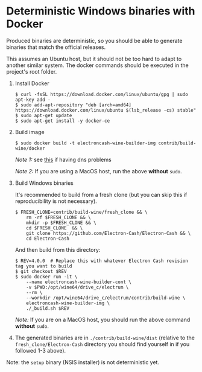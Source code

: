 Deterministic Windows binaries with Docker
==========================================

Produced binaries are deterministic, so you should be able to generate
binaries that match the official releases.

This assumes an Ubuntu host, but it should not be too hard to adapt to another
similar system. The docker commands should be executed in the project's root
folder.

1. Install Docker

    ```
    $ curl -fsSL https://download.docker.com/linux/ubuntu/gpg | sudo apt-key add -
    $ sudo add-apt-repository "deb [arch=amd64] https://download.docker.com/linux/ubuntu $(lsb_release -cs) stable"
    $ sudo apt-get update
    $ sudo apt-get install -y docker-ce
    ```

2. Build image

    ```
    $ sudo docker build -t electroncash-wine-builder-img contrib/build-wine/docker
    ```

    _Note 1:_ see [this](https://stackoverflow.com/a/40516974/7499128) if having dns problems

    _Note 2:_ If you are using a MacOS host, run the above **without** `sudo`.

3. Build Windows binaries

    It's recommended to build from a fresh clone
    (but you can skip this if reproducibility is not necessary).

    ```
    $ FRESH_CLONE=contrib/build-wine/fresh_clone && \
        rm -rf $FRESH_CLONE && \
        mkdir -p $FRESH_CLONE && \
        cd $FRESH_CLONE  && \
        git clone https://github.com/Electron-Cash/Electron-Cash && \
        cd Electron-Cash
    ```

    And then build from this directory:
    ```
    $ REV=4.0.0  # Replace this with whatever Electron Cash revision tag you want to build
    $ git checkout $REV
    $ sudo docker run -it \
        --name electroncash-wine-builder-cont \
        -v $PWD:/opt/wine64/drive_c/electrum \
        --rm \
        --workdir /opt/wine64/drive_c/electrum/contrib/build-wine \
        electroncash-wine-builder-img \
        ./_build.sh $REV
    ```

    _Note:_ If you are on a MacOS host, you should run the above command **without** `sudo`.

4. The generated binaries are in `./contrib/build-wine/dist` (relative to the `fresh_clone/Electron-Cash` directory you should find yourself in if you followed 1-3 above).



Note: the `setup` binary (NSIS installer) is not deterministic yet.
